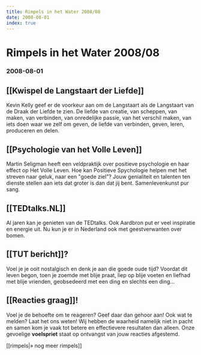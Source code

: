 ```yaml
---
title: Rimpels in het Water 2008/08
date: 2008-08-01
index: true
---
```


# Rimpels in het Water 2008/08
### 2008-08-01

## [[Kwispel de Langstaart der Liefde]]
Kevin Kelly geef er de voorkeur aan om de Langstaart als de Langstaart van de Draak der Liefde te zien. De liefde van creatie, van scheppen, van maken, van verbinden, van onredelijke passie, van het verschil maken, van iets doen waar we zelf om geven, de liefde van verbinden, geven, leren, produceren en delen.

## [[Psychologie van het Volle Leven]]
Martin Seligman heeft een veldpraktijk over positieve psychologie en haar effect op Het Volle Leven. Hoe kan Positieve Spychologie helpen met het streven naar geluk, naar een "goede ziel"? Jouw genialiteit en talenten ten dienste stellen aan iets dat groter is dan dat jij bent. Samenlevenkunst pur sang.

## [[TEDtalks.NL]]
Al jaren kan je genieten van de TEDtalks. Ook Aardbron put er veel inspiratie en energie uit. Nu kun je er in Nederland ook met geestverwanten over bomen.

## [[TUT bericht]]?
Voel je je ooit nostalgisch en denk je aan die goede oude tijd? Voordat dit leven begon, toen je zoemde met blije praat, liep op blije voeten en liefhad met blije vrienden, geobsedeerd met een ding en slechts een ding…

## [[Reacties graag]]!
Voel je de behoefte om te reageren? Geef daar dan gehoor aan! Ook wat te melden? Laat het ons weten! Wij hebben de waarheid namelijk niet in pacht en samen kom je vaak tot betere en effectievere resultaten dan alleen. Onze gevoelige **voelspriet** staat op ontvangst van jouw reacties afgestemd.

[[rimpels|» nog meer rimpels]]